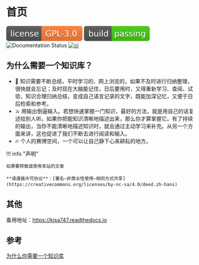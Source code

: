 # 首页

 ![gpl3.0](assets/gpl3.0.svg)  ![build-passing](assets/build-passing.svg)  ![Documentation Status](https://readthedocs.org/projects/kisa747/badge/?version=latest) [![ci](https://github.com/kisa747/kisa747.github.io/actions/workflows/ci.yml/badge.svg)](https://github.com/kisa747/kisa747.github.io/actions/workflows/ci.yml)

## 为什么需要一个知识库？

* 🚀 知识需要不断总结，平时学习的、网上浏览的，如果不及时进行归纳整理，很快就会忘记；及时现在大脑能记住，日后要用时，又得重新学习、查阅、试验，知识合理归纳总结，变成自己语言记录的文字，既能加深记忆，又便于日后检索和参考。
* ⚔️ 用输出倒逼输入。若想快速掌握一门知识，最好的方法，就是用自己的话复述给别人听。如果你把能知识清晰地描述出来，那么你才算掌握它。有了持续的输出，当你不能清晰地描述知识时，就会通过主动学习来补充。从另一个方面来讲，这也促进了我们不断去进行阅读和输入。
* 🔥 个人的赛博空间，一个可以让自己静下心来耕耘的地方。

!!! info "声明"

    如果要转载或使用本站的文章
    
    **请遵循许可协议**：[署名—非商业性使用—相同方式共享](https://creativecommons.org/licenses/by-nc-sa/4.0/deed.zh-hans)

## 其他

备用地址：<https://kisa747.readthedocs.io>

## 参考

[为什么你需要一个知识库](https://wiki-power.com/为什么你需要一个知识库/)
